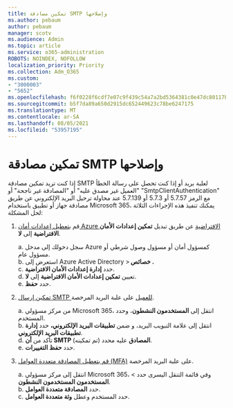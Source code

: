 ```yaml
---
title: تمكين مصادقة SMTP وإصلاحها
ms.author: pebaum
author: pebaum
manager: scotv
ms.audience: Admin
ms.topic: article
ms.service: o365-administration
ROBOTS: NOINDEX, NOFOLLOW
localization_priority: Priority
ms.collection: Adm_O365
ms.custom:
- "3000003"
- "5652"
ms.openlocfilehash: f6f0228f6cdf7e07c9f439c54a7a2bd5364381c0e47dc80117bd964c5eafea61
ms.sourcegitcommit: b5f7da89a650d2915dc652449623c78be6247175
ms.translationtype: MT
ms.contentlocale: ar-SA
ms.lasthandoff: 08/05/2021
ms.locfileid: "53957195"
---
```

# <a name="enable-smtp-authentication-and-troubleshooting"></a>تمكين مصادقة SMTP وإصلاحها

إذا كنت تريد تمكين مصادقة SMTP لعلبة بريد أو إذا كنت تحصل على رسالة الخطأ "العميل غير مصدق عليه" أو "المصادقة غير ناجحة" أو "SmtpClientAuthentication" مع الرمز 5.7.57 أو 5.7.3 أو 5.7.139 عند محاولة ترحيل البريد الإلكتروني عن طريق مصادقة جهاز أو تطبيق باستخدام Microsoft 365، يمكنك تنفيذ هذه الإجراءات الثلاثة لحل المشكلة:

1. قم [بتعطيل إعدادات أمان Azure الافتراضية](/azure/active-directory/fundamentals/concept-fundamentals-security-defaults) عن طريق تبديل **تمكين إعدادات الأمان الافتراضية** إلى **لا**.

    a. سجل دخولك إلى مدخل Azure كمسؤول أمان أو مسؤول وصول شرطي أو مسؤول عام.<BR/>
    b. استعرض إلى Azure Active Directory > **خصائص .**<BR/>
    c. حدد **إدارة إعدادات الأمان الافتراضية**.<BR/>
    d. تعيين **تمكين إعدادات الأمان الافتراضية** إلى **لا**.<BR/>
    e. حدد **حفظ**.

2. [تمكين إرسال SMTP للعميل](/exchange/clients-and-mobile-in-exchange-online/authenticated-client-smtp-submission#enable-smtp-auth-for-specific-mailboxes) على علبة البريد المرخصة.

    a. من مركز مسؤولي Microsoft 365، انتقل إلى **المستخدمون النشطون**، وحدد المستخدم.<BR/>
    b. انتقل إلى علامة التبويب البريد، و ضمن **تطبيقات البريد الإلكتروني،** حدد **إدارة تطبيقات البريد الإلكتروني**.<BR/>
    d. تأكد من **أن SMTP المصادق** عليه محدد (تم تمكينه).<BR/>
    e. حدد **حفظ التغييرات**.<BR/>

3. [قم بتعطيل المصادقة متعددة العوامل (MFA)](/microsoft-365/admin/security-and-compliance/set-up-multi-factor-authentication#turn-off-legacy-per-user-mfa) على علبة البريد المرخصة.

    a. انتقل إلى مركز مسؤولي Microsoft 365، وفي قائمة التنقل اليسرى حدد  >  **المستخدمون المستخدمون النشطون**.<BR/>
    b. حدد **المصادقة متعددة العوامل**.<BR/>
    c. حدد المستخدم وعطل **وثة متعددة العوامل**.<BR/>
